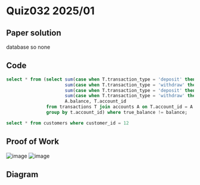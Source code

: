 # Quiz032 2025/01

## Paper solution
database so none

## Code
```.sql
select * from (select sum(case when T.transaction_type = 'deposit' then T.amount else 0 end)  as sum_deposit,
                      sum(case when T.transaction_type = 'withdraw' then T.amount else 0 end) as sum_withdraw,
                      sum(case when T.transaction_type = 'deposit' then T.amount else 0 end) -
                      sum(case when T.transaction_type = 'withdraw' then T.amount else 0 end) as true_balance,
                      A.balance, T.account_id
               from transactions T join accounts A on T.account_id = A.account_id
               group by t.account_id) where true_balance != balance;

select * from customers where customer_id = 12

```

## Proof of Work
![image](https://github.com/user-attachments/assets/dca6990c-9087-4564-bacf-1a4194543eaf)
![image](https://github.com/user-attachments/assets/6a5dee7e-6a7d-4ee4-9e9c-4585648ed15a)


## Diagram
